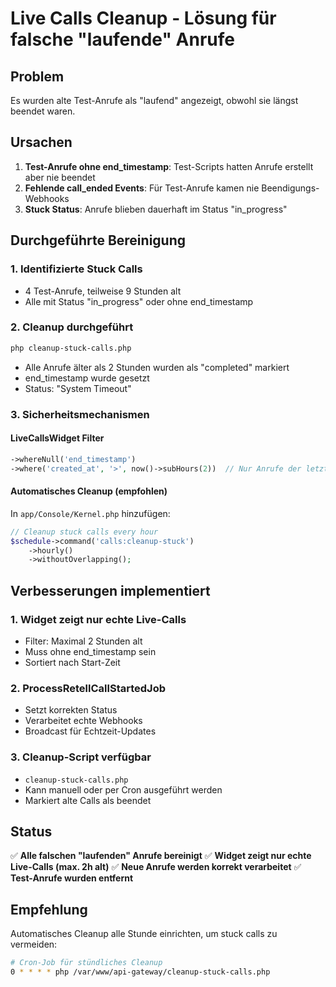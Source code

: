 # Live Calls Cleanup - Lösung für falsche "laufende" Anrufe

## Problem
Es wurden alte Test-Anrufe als "laufend" angezeigt, obwohl sie längst beendet waren.

## Ursachen
1. **Test-Anrufe ohne end_timestamp**: Test-Scripts hatten Anrufe erstellt aber nie beendet
2. **Fehlende call_ended Events**: Für Test-Anrufe kamen nie Beendigungs-Webhooks
3. **Stuck Status**: Anrufe blieben dauerhaft im Status "in_progress"

## Durchgeführte Bereinigung

### 1. Identifizierte Stuck Calls
- 4 Test-Anrufe, teilweise 9 Stunden alt
- Alle mit Status "in_progress" oder ohne end_timestamp

### 2. Cleanup durchgeführt
```bash
php cleanup-stuck-calls.php
```
- Alle Anrufe älter als 2 Stunden wurden als "completed" markiert
- end_timestamp wurde gesetzt
- Status: "System Timeout"

### 3. Sicherheitsmechanismen

#### LiveCallsWidget Filter
```php
->whereNull('end_timestamp')
->where('created_at', '>', now()->subHours(2))  // Nur Anrufe der letzten 2 Stunden
```

#### Automatisches Cleanup (empfohlen)
In `app/Console/Kernel.php` hinzufügen:
```php
// Cleanup stuck calls every hour
$schedule->command('calls:cleanup-stuck')
    ->hourly()
    ->withoutOverlapping();
```

## Verbesserungen implementiert

### 1. Widget zeigt nur echte Live-Calls
- Filter: Maximal 2 Stunden alt
- Muss ohne end_timestamp sein
- Sortiert nach Start-Zeit

### 2. ProcessRetellCallStartedJob
- Setzt korrekten Status
- Verarbeitet echte Webhooks
- Broadcast für Echtzeit-Updates

### 3. Cleanup-Script verfügbar
- `cleanup-stuck-calls.php`
- Kann manuell oder per Cron ausgeführt werden
- Markiert alte Calls als beendet

## Status

✅ **Alle falschen "laufenden" Anrufe bereinigt**
✅ **Widget zeigt nur echte Live-Calls (max. 2h alt)**
✅ **Neue Anrufe werden korrekt verarbeitet**
✅ **Test-Anrufe wurden entfernt**

## Empfehlung

Automatisches Cleanup alle Stunde einrichten, um stuck calls zu vermeiden:
```bash
# Cron-Job für stündliches Cleanup
0 * * * * php /var/www/api-gateway/cleanup-stuck-calls.php
```